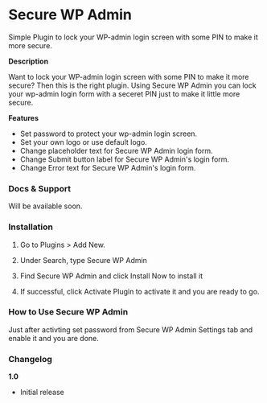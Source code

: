 # Secure WP Admin

Simple Plugin to lock your WP-admin login screen with some PIN to make it more secure.

**Description**

Want to lock your WP-admin login screen with some PIN to make it more secure? Then this is the right plugin. Using Secure WP Admin you can lock your wp-admin login form with a seceret PIN just to make it little more secure.

**Features**
- Set password to protect your wp-admin login screen.
- Set your own logo or use default logo.
- Change placeholder text for Secure WP Admin login form.
- Change Submit button label for Secure WP Admin's login form.
- Change Error text for Secure WP Admin's login form.

### Docs & Support

Will be available soon.

### Installation
1. Go to Plugins > Add New.

2. Under Search, type Secure WP Admin

3. Find Secure WP Admin and click Install Now to install it

2. If successful, click Activate Plugin to activate it and you  are ready to go.


### How to Use Secure WP Admin
Just after activting set password from Secure WP Admin Settings tab and enable it and you are done.


### Changelog

**1.0**
* Initial release



